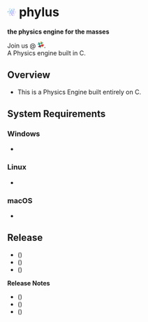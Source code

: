 # [<img src="./images/image.png" width=20 height=20></img>](https://github.com/phylus-alpha/phylus) **phylus**

**the physics engine for the masses**

Join us @ [<img src="./images/slack.png" width=15 height=15></img>](https://phylus.slack.com).<br>
A Physics engine built in C.

## Overview

* This is a Physics Engine built entirely on C.

## System Requirements

### Windows

* 

### Linux

* 

### macOS

* 

## Release

* (<!--  -->)
* (<!--  -->)
* (<!--  -->)

**Release Notes**
* (<!--  -->)
* (<!--  -->)
* (<!--  -->)

<!-- mailto:vishal.27@gmail.com -->
<!-- mailto:aravind.1@outlook.com -->

